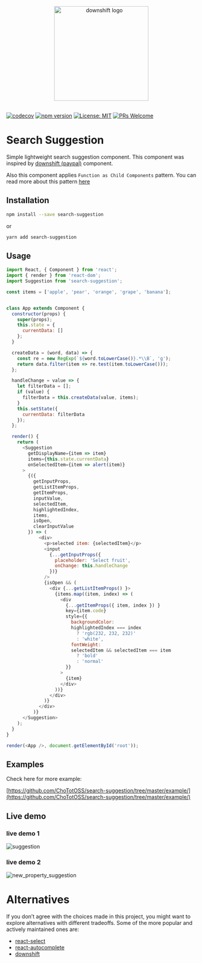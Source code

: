 <div align="center">
  <img src="https://user-images.githubusercontent.com/6290720/32546955-46d0fb54-c4b3-11e7-9a92-d96fb2b7b1ad.png" alt="downshift logo" title="downshift logo" width="250">
  <br>
  <br>
</div>

[![codecov](https://codecov.io/gh/ChoTotOSS/search-suggestion/branch/master/graph/badge.svg)](https://codecov.io/gh/ChoTotOSS/search-suggestion) [![npm version](https://badge.fury.io/js/search-suggestion.svg)](https://badge.fury.io/js/search-suggestion) [![License: MIT](https://img.shields.io/badge/license-MIT-blue.svg)](https://github.com/ChoTotOSS/search-suggestion/blob/master/LICENSE) [![PRs Welcome](https://img.shields.io/badge/PRs-welcome-brightgreen.svg?style=flat-square)](http://makeapullrequest.com)


# Search Suggestion

Simple lightweight search suggestion component. This component was inspired by 
[downshift (paypal)](https://github.com/paypal/downshift) component.

Also this component applies `Function as Child Components` pattern. You can read more about this pattern [here](https://medium.com/merrickchristensen/function-as-child-components-5f3920a9ace9)


## Installation

```bash
npm install --save search-suggestion
```
or
```bash
yarn add search-suggestion
```

## Usage

```js
import React, { Component } from 'react';
import { render } from 'react-dom';
import Suggestion from 'search-suggestion';

const items = ['apple', 'pear', 'orange', 'grape', 'banana'];


class App extends Component {
  constructor(props) {
    super(props);
    this.state = {
      currentData: []
    };
  }

  createData = (word, data) => {
    const re = new RegExp(`${word.toLowerCase()}.*\\B`, 'g');
    return data.filter(item => re.test(item.toLowerCase()));
  };

  handleChange = value => {
    let filterData = [];
    if (value) {
      filterData = this.createData(value, items);
    }
    this.setState({
      currentData: filterData
    });
  };

  render() {
    return (
      <Suggestion
        getDisplayName={item => item}
        items={this.state.currentData}
        onSelectedItem={item => alert(item)}
      >
        {({
          getInputProps,
          getListItemProps,
          getItemProps,
          inputValue,
          selectedItem,
          highlightedIndex,
          items,
          isOpen,
          clearInputValue
        }) => (
            <div>
              <p>selected item: {selectedItem}</p>
              <input
                {...getInputProps({
                  placeholder: 'Select fruit',
                  onChange: this.handleChange
                })}
              />
              {isOpen && (
                <div {...getListItemProps() }>
                  {items.map((item, index) => (
                    <div
                      {...getItemProps({ item, index }) }
                      key={item.code}
                      style={{
                        backgroundColor:
                        highlightedIndex === index
                          ? 'rgb(232, 232, 232)'
                          : 'white',
                        fontWeight:
                        selectedItem && selectedItem === item
                          ? 'bold'
                          : 'normal'
                      }}
                    >
                      {item}
                    </div>
                  ))}
                </div>
              )}
            </div>
          )}
      </Suggestion>
    );
  }
}

render(<App />, document.getElementById('root'));

```

## Examples
Check here for more example: 

[https://github.com/ChoTotOSS/search-suggestion/tree/master/example/](https://github.com/ChoTotOSS/search-suggestion/tree/master/example/)

## Live demo
### live demo 1
![suggestion](https://user-images.githubusercontent.com/6290720/32546438-b18b9ba4-c4b1-11e7-99d4-e2a7e39191ce.gif)

### live demo 2
![new_property_suggestion](https://user-images.githubusercontent.com/6290720/32546472-d117d3d4-c4b1-11e7-9d10-145a0595463e.gif)

# Alternatives
If you don’t agree with the choices made in this project, you might want to explore alternatives with different tradeoffs. Some of the more popular and actively maintained ones are:

- [react-select](https://github.com/JedWatson/react-select)
- [react-autocomplete](https://github.com/reactjs/react-autocomplete)
- [downshift](https://github.com/paypal/downshift/)
